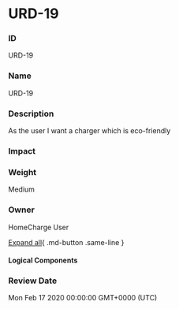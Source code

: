 

# URD-19

### ID

URD-19

### Name

URD-19

### Description

As the user I want a charger which is eco-friendly

### Impact



### Weight

Medium

### Owner

HomeCharge User

[Expand all](#){ .md-button .same-line }

#### Logical Components


    



### Review Date

Mon Feb 17 2020 00:00:00 GMT+0000 (UTC)

